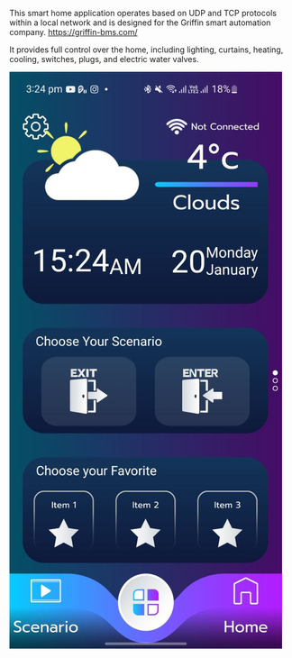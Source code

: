 This smart home application operates based on UDP and TCP protocols within a local network and is designed for the Griffin smart automation company.
https://griffin-bms.com/

It provides full control over the home, including lighting, curtains, heating, cooling, switches, plugs, and electric water valves.


![Alt text](Image1.jpg)




